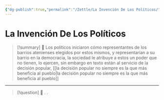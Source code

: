```yaml
---
{"dg-publish":true,"permalink":"/Zettle/La Invención De Los Políticos/","title":"la invención de los políticos","tags":["ZeType/Idea"],"created":"2023-09-26T11:01:31.320-05:00","updated":"2023-09-26T11:03:31.930-05:00"}
---
```



# La Invención De Los Políticos

> [!summary] 🧠
> Los políticos iniciaron cómo representantes de los barrios atenienses elegidos por estos mismos, y representarían a su barrio en la democracia, la sociedad le atribuye a estos un poder que no tienen, lo ejercen, sin embargo en texto están al servicio de la decisión popular, [[la decisión popular no siempre es la que más beneficia al pueblo\|la decisión popular no siempre es la que más beneficia al pueblo]]

- - - 
> [!question] 🔗
> .
> .
